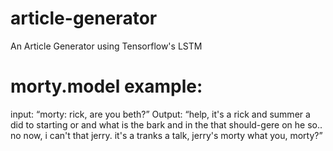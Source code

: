 # article-generator
An Article Generator using Tensorflow's LSTM 


# morty.model example: 

input:
“morty: rick, are you beth?”
Output:
“help, it's a rick and summer a did to starting or and what 
is the bark and in the that should-gere on he so.. no now, i can't that jerry. 
it's a tranks a talk, jerry's morty what you, morty?”
